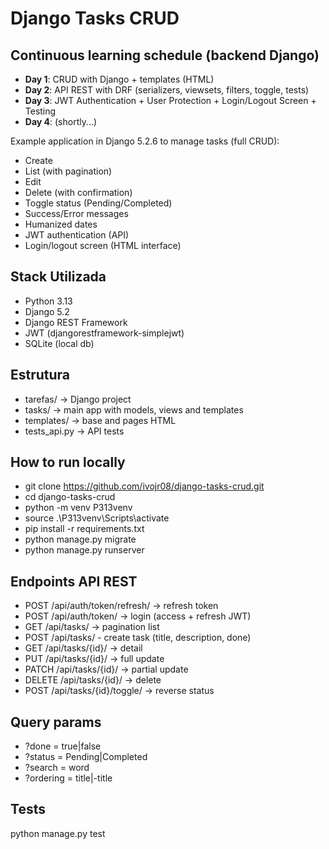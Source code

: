 # Django Tasks CRUD

## Continuous learning schedule (backend Django)
- **Day 1**: CRUD with Django + templates (HTML)
- **Day 2**: API REST with DRF (serializers, viewsets, filters, toggle, tests)
- **Day 3**: JWT Authentication + User Protection + Login/Logout Screen + Testing
- **Day 4**: (shortly...)

Example application in Django 5.2.6 to manage tasks (full CRUD):
- Create
- List (with pagination)
- Edit
- Delete (with confirmation)
- Toggle status (Pending/Completed)
- Success/Error messages
- Humanized dates
- JWT authentication (API)
- Login/logout screen (HTML interface)

## Stack Utilizada
- Python 3.13
- Django 5.2
- Django REST Framework
- JWT (djangorestframework-simplejwt)
- SQLite (local db)

## Estrutura
- tarefas/ -> Django project
- tasks/ -> main app with models, views and templates
- templates/ -> base and pages HTML
- tests_api.py -> API tests

## How to run locally
- git clone https://github.com/ivojr08/django-tasks-crud.git
- cd django-tasks-crud
- python -m venv P313venv
- source .\P313venv\Scripts\activate
- pip install -r requirements.txt
- python manage.py migrate
- python manage.py runserver

## Endpoints API REST
- POST /api/auth/token/refresh/ -> refresh token
- POST /api/auth/token/ -> login (access + refresh JWT)
- GET /api/tasks/ -> pagination list
- POST /api/tasks/ - create task (title, description, done)
- GET /api/tasks/{id}/ -> detail
- PUT /api/tasks/{id}/ -> full update
- PATCH /api/tasks/{id}/ -> partial update
- DELETE /api/tasks/{id}/ -> delete
- POST /api/tasks/{id}/toggle/ -> reverse status

## Query params
- ?done = true|false
- ?status = Pending|Completed
- ?search = word
- ?ordering = title|-title

## Tests
python manage.py test


